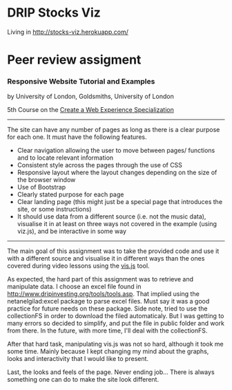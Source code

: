 # **DRIP Stocks Viz**

Living in http://stocks-viz.herokuapp.com/

# Peer review assigment
### Responsive Website Tutorial and Examples
by University of London, Goldsmiths, University of London

5th Course on the
[Create a Web Experience Specialization](https://www.coursera.org/learn/web-application-development/)

---

The site can have any number of pages as long as there is a clear purpose for each one. It must have the following features.

- Clear navigation allowing the user to move between pages/ functions and to locate relevant information
- Consistent style across the pages through the use of CSS
- Responsive layout where the layout changes depending on the size of the browser window
- Use of Bootstrap
- Clearly stated purpose for each page
- Clear landing page (this might just be a special page that introduces the site, or some instructions)
- It should use data from a different source (i.e. not the music data), visualise it in at least on three ways not covered in the example (using viz.js), and be interactive in some way
 
---

The main goal of this assignment was to take the provided code and use it with a different source and visualise it in different ways than the ones covered during video lessons using the [vis.js](http://visjs.org/) tool.


As expected, the hard part of this assignment was to retrieve and manipulate data. I choose an excel file found in http://www.dripinvesting.org/tools/tools.asp. That implied using the netanelgilad:excel package to parse excel files. Must say it was a good practice for future needs on these package.
Side note, tried to use the collectionFS in order to download the filed automaticaly. But I was getting to many errors so decided to simplify, and put the file in public folder and work from there.
In the future, with more time, I'll deal with the collectionFS.


After that hard task, manipulating vis.js was not so hard, although it took me some time. Mainly because I kept changing my mind about the graphs, looks and interactivity that I would like to present. 


Last, the looks and feels of the page. Never ending job... There is always something one can do to make the site look different.